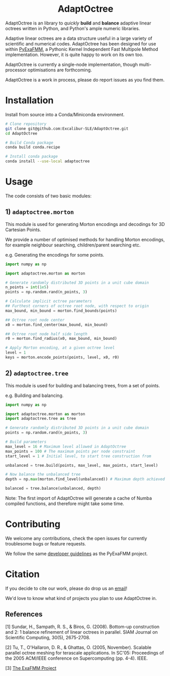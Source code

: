 <h1 align='center'> AdaptOctree </h1>

AdaptOctree is an library to *quickly* **build** and **balance** adaptive linear octrees written in Python, and Python's ample numeric libraries.

Adaptive linear octrees are a data structure useful in a large variety of scientific and numerical codes. AdaptOctree has been designed for use within [PyExaFMM](https://github.com/exafmm/pyexafmm), a Pythonic Kernel Independent Fast Multipole Method implementation. However, it is quite happy to work on its own too.

AdaptOctree is currently a single-node implementation, though multi-processor optimisations are forthcoming.

AdaptOctree is a work in process, please do report issues as you find them.

# Installation

Install from source into a Conda/Miniconda environment.

```bash
# Clone repository
git clone git@github.com:Excalibur-SLE/AdaptOctree.git
cd AdaptOctree

# Build Conda package
conda build conda.recipe

# Install conda package
conda install --use-local adaptoctree
```

# Usage

The code consists of two basic modules:

## 1) `adaptoctree.morton`

This module is used for generating Morton encodings and decodings for 3D Cartesian Points.

We provide a number of optimised methods for handling Morton encodings, for example neighbour searching, children/parent searching etc.


e.g. Generating the encodings for some points.

```python
import numpy as np

import adaptoctree.morton as morton

# Generate randomly distributed 3D points in a unit cube domain
n_points = int(1e5)
points = np.random.rand(n_points, 3)

# Calculate implicit octree parameters
## Furthest corners of octree root node, with respect to origin
max_bound, min_bound = morton.find_bounds(points)

## Octree root node center
x0 = morton.find_center(max_bound, min_bound)

## Octree root node half side length
r0 = morton.find_radius(x0, max_bound, min_bound)

# Apply Morton encoding, at a given octree level
level = 1
keys = morton.encode_points(points, level, x0, r0)
```

## 2) `adaptoctree.tree`

This module is used for building and balancing trees, from a set of points.

e.g. Building and balancing.

```python
import numpy as np

import adaptoctree.morton as morton
import adaptoctree.tree as tree

# Generate randomly distributed 3D points in a unit cube domain
points = np.random.rand(n_points, 3)

# Build parameters
max_level = 16 # Maximum level allowed in AdaptOctree
max_points = 100 # The maximum points per node constraint
start_level = 1 # Initial level, to start tree construction from

unbalanced = tree.build(points, max_level, max_points, start_level)

# Now balance the unbalanced tree
depth = np.max(morton.find_level(unbalanced)) # Maximum depth achieved in octree

balanced = tree.balance(unbalanced, depth)
```

Note: The first import of AdaptOctree will generate a cache of Numba compiled functions, and therefore might take some time.

# Contributing

We welcome any contributions, check the open issues for currently troublesome bugs or feature requests.

We follow the same [developer guidelines](https://github.com/exafmm/pyexafmm/wiki/Contributing-%F0%9F%92%BB) as the PyExaFMM project.

# Citation

If you decide to cite our work, please do drop us an [email](mailto:srinathkailasa@gmail.com)!

We'd love to know what kind of projects you plan to use AdaptOctree in.

## References

[1] Sundar, H., Sampath, R. S., & Biros, G. (2008). Bottom-up construction and 2: 1 balance refinement of linear octrees in parallel. SIAM Journal on Scientific Computing, 30(5), 2675-2708.

[2] Tu, T., O'Hallaron, D. R., & Ghattas, O. (2005, November). Scalable parallel octree meshing for terascale applications. In SC'05: Proceedings of the 2005 ACM/IEEE conference on Supercomputing (pp. 4-4). IEEE.

[3] [The ExaFMM Project](https://github.com/exafmm)
